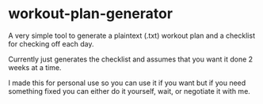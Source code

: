 # workout-plan-generator
A very simple tool to generate a plaintext (.txt) workout plan and a checklist for checking off each day.

Currently just generates the checklist and assumes that you want it done 2 weeks at a time.

I made this for personal use so you can use it if you want but if you need something fixed you can either do it yourself, wait, or negotiate it with me.
